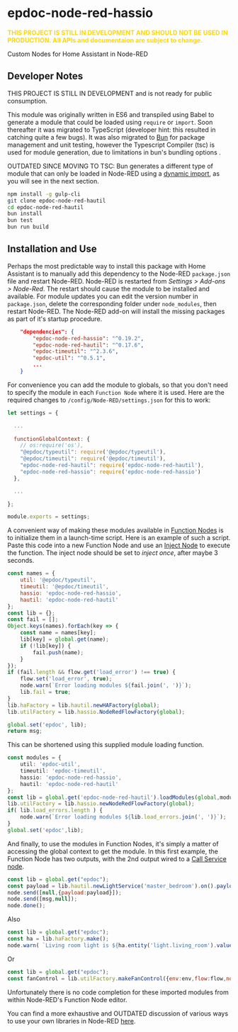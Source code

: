 # epdoc-node-red-hassio

<span style="color:gold">**THIS PROJECT IS STILL IN DEVELOPMENT AND SHOULD NOT BE USED IN PRODUCTION. 
All APIs and documentaion are subject to change.**</span>

Custom Nodes for Home Assistant in Node-RED

## Developer Notes

THIS PROJECT IS STILL IN DEVELOPMENT and is not ready for public consumption.

This module was originally written in ES6 and transpiled using Babel to generate
a module that could be loaded using `require` or `import`. Soon thereafter it
was migrated to TypeScript (developer hint: this resulted in catching quite a
few bugs). It was also migrated to [Bun](https://bun.sh/) for package management
and unit testing, however the Typescript Compiler (tsc) is used for module
generation, due to limitations in bun's bundling options . 

OUTDATED SINCE MOVING TO TSC: Bun generates a different type of module that can only be loaded in
Node-RED using a [dynamic
import](https://developer.mozilla.org/en-US/docs/Web/JavaScript/Reference/Operators/import),
as you will see in the next section.

```bash
npm install -g gulp-cli
git clone epdoc-node-red-hautil
cd epdoc-node-red-hautil
bun install
bun test
bun run build
```

## Installation and Use

Perhaps the most predictable way to install this package with Home Assistant is
to manually add this dependency to the Node-RED `package.json` file and restart
Node-RED. Node-RED is restarted from _Settings > Add-ons > Node-Red_. The
restart should cause the module to be installed and available. For module
updates you can edit the version number in `package.json`, delete the
corresponding folder under `node_modules`, then restart Node-RED. The Node-RED
add-on will install the missing packages as part of it's startup procedure.

```json
    "dependencies": {
        "epdoc-node-red-hassio": "^0.19.2",
        "epdoc-node-red-hautil": "^0.17.6",
        "epdoc-timeutil": "^2.3.6",
        "epdoc-util": "^0.5.1",
        ...
    }    
```

For convenience you can add the module to globals, so that you don't need
to specify the module in each `Function Node` where it is used.  Here are the
required changes to `/config/Node-RED/settings.json` for this to work:

```js
let settings = {

  ...
  
  functionGlobalContext: {
    // os:require('os'),
    "@epdoc/typeutil": require('@epdoc/typeutil'),
    "@epdoc/timeutil": require('@epdoc/timeutil'),
    "epdoc-node-red-hautil": require('epdoc-node-red-hautil'),
    "epdoc-node-red-hassio": require('epdoc-node-red-hassio')
  },

  ...

};

module.exports = settings;
```

A convenient way of making these modules available in [Function
Nodes](https://nodered.org/docs/user-guide/writing-functions) is to initialize
them in a launch-time script. Here is an example of such a script. Paste this
code into a new Function Node and use an [Inject
Node](https://nodered.org/docs/user-guide/nodes#inject) to execute the function.
The inject node should be set to _inject once_, after maybe 3 seconds.


```javascript
const names = {
    util: '@epdoc/typeutil',
    timeutil: '@epdoc/timeutil',
    hassio: 'epdoc-node-red-hassio',
    hautil: 'epdoc-node-red-hautil'
};
const lib = {};
const fail = [];
Object.keys(names).forEach(key => {
    const name = names[key];
    lib[key] = global.get(name);
    if (!lib[key]) {
        fail.push(name);
    }
});
if (fail.length && flow.get('load_error') !== true) {
    flow.set('load_error', true);
    node.warn(`Error loading modules ${fail.join(', ')}`);
    lib.fail = true;
}
lib.haFactory = lib.hautil.newHAFactory(global);
lib.utilFactory = lib.hassio.NodeRedFlowFactory(global);

global.set('epdoc', lib);
return msg;
```

This can be shortened using this supplied module loading function.

```typescript
const modules = {
    util: 'epdoc-util',
    timeutil: 'epdoc-timeutil',
    hassio: 'epdoc-node-red-hassio',
    hautil: 'epdoc-node-red-hautil'
};
const lib = global.get('epdoc-node-red-hautil').loadModules(global,modules);
lib.utilFactory = lib.hassio.newNodeRedFlowFactory(global);
if( lib.load_errors.length ) {
    node.warn(`Error loading modules ${lib.load_errors.join(', ')}`);
}
global.set('epdoc',lib);
```

And finally, to use the modules in Function Nodes, it's simply a matter of
accessing the global context to get the module. In this first example, the
Function Node has two outputs, with the 2nd output wired to a [Call Service
node](https://zachowj.github.io/node-red-contrib-home-assistant-websocket/node/call-service.html).


```javascript
const lib = global.get("epdoc");
const payload = lib.hautil.newLightService('master_bedroom').on().payload();
node.send([null,{payload:payload}]);
node.send([msg,null]);
node.done();
```
Also
```javascript
const lib = global.get("epdoc");
const ha = lib.haFactory.make();
node.warn( `Living room light is ${ha.entity('light.living_room').value()}` );
```
Or
```javascript
const lib = global.get("epdoc");
const fanControl = lib.utilFactory.makeFanControl({env:env,flow:flow,node:node});
```

Unfortunately there is no code completion for these imported modules from within
Node-RED's Function Node editor.

You can find a more exhaustive and OUTDATED discussion of various ways to use your own
libraries in Node-RED [here](./NODE-RED.md).

